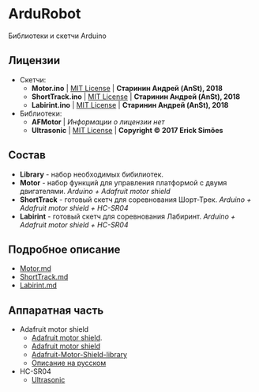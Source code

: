 # ArduRobot

Библиотеки и скетчи Arduino

## Лицензии
* Скетчи:
  + **Motor.ino** | [MIT License](LICENSE) | **Старинин Андрей (AnSt), 2018**
  + **ShortTrack.ino** | [MIT License](LICENSE) | **Старинин Андрей (AnSt), 2018**
  + **Labirint.ino** | [MIT License](LICENSE) | **Старинин Андрей (AnSt), 2018**
* Библиотеки:
  + **AFMotor** | *Информации о лицензии нет*
  + **Ultrasonic** | [MIT License](https://github.com/ErickSimoes/Ultrasonic/blob/master/LICENSE) | **Copyright &copy; 2017 Erick Simões**

## Состав
* **Library** - набор необходимых бибилиотек.
* **Motor** - набор функций для управления платформой с двумя двигателями. *Arduino + Adafruit motor shield*
* **ShortTrack** - готовый скетч для соревнования Шорт-Трек. *Arduino + Adafruit motor shield + HC-SR04*
* **Labirint** - готовый скетч для соревнования Лабиринт. *Arduino + Adafruit motor shield + HC-SR04*

## Подробное описание
* [Motor.md](Motor/Motor.md)
* [ShortTrack.md](ShortTrack/ShortTrack.md)
* [Labirint.md](Labirint/Labirint.md)

## Аппаратная часть
* Adafruit motor shield
	+ [Adafruit motor shield](https://www.adafruit.com/product/81#Learn).
	+ [Adafruit motor shield](https://learn.adafruit.com/adafruit-motor-shield)
	+ [Adafruit-Motor-Shield-library](https://github.com/adafruit/Adafruit-Motor-Shield-library)
	+ [Описание на русском](http://zelectro.cc/Adafruit_motor_shield)
* HC-SR04
	+ [Ultrasonic](https://github.com/ErickSimoes/Ultrasonic) 